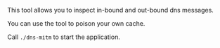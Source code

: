 This tool allows you to inspect in-bound and out-bound dns messages.

You can use the tool to poison your own cache.

Call `./dns-mitm` to start the application.